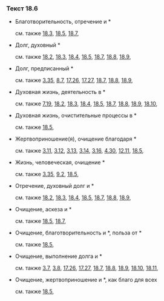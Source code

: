 ### Текст 18.6
	
- Благотворительность, отречение и \*

	см. также  [18.3](../18/1803.md),  [18.5](../18/1805.md),  [18.7](../18/1807.md), 
	
- Долг, духовный \*

	см. также  [18.2](../18/1802.md),  [18.3](../18/1803.md),  [18.4](../18/1804.md),  [18.5](../18/1805.md),  [18.7](../18/1807.md),  [18.8](../18/1808.md),  [18.9](../18/1809.md), 
	
- Долг, предписанный \*

	см. также  [3.35](../03/0335.md),  [8.7](../08/0807.md),  [17.26](../17/1726.md),  [17.27](../17/1727.md),  [18.7](../18/1807.md),  [18.8](../18/1808.md),  [18.9](../18/1809.md), 
	
- Духовная жизнь, деятельность в \*

	см. также  [7.19](../07/0719.md),  [18.2](../18/1802.md),  [18.3](../18/1803.md),  [18.4](../18/1804.md),  [18.5](../18/1805.md),  [18.7](../18/1807.md),  [18.8](../18/1808.md),  [18.9](../18/1809.md),  [18.10](../18/1810.md), 
	
- Духовная жизнь, очистительные процессы в \*

	см. также  [18.5](../18/1805.md), 
	
- Жертвоприношение(я), очищение благодаря \*

	см. также  [3.11](../03/0311.md),  [3.12](../03/0312.md),  [3.13](../03/0313.md),  [3.14](../03/0314.md),  [3.16](../03/0316.md),  [4.30](../04/0430.md),  [12.11](../12/1211.md),  [18.5](../18/1805.md), 
	
- Жизнь, человеческая, очищение \*

	см. также  [3.35](../03/0335.md),  [9.2](../09/0902.md),  [18.5](../18/1805.md), 
	
- Отречение, духовный долг и \*

	см. также  [18.2](../18/1802.md),  [18.3](../18/1803.md),  [18.4](../18/1804.md),  [18.5](../18/1805.md),  [18.7](../18/1807.md),  [18.8](../18/1808.md),  [18.9](../18/1809.md), 
	
- Очищение, аскеза и \*

	см. также  [18.5](../18/1805.md),  [18.7](../18/1807.md), 
	
- Очищение, благотворительность и \*, польза от \*

	см. также  [18.5](../18/1805.md), 
	
- Очищение, выполнение долга и \*

	см. также  [3.7](../03/0307.md),  [3.8](../03/0308.md),  [17.26](../17/1726.md),  [17.27](../17/1727.md),  [18.7](../18/1807.md),  [18.8](../18/1808.md),  [18.9](../18/1809.md),  [18.10](../18/1810.md),  [18.11](../18/1811.md), 
	
- Очищение, жертвоприношение и \*, как благо для всех

	см. также  [18.5](../18/1805.md), 
